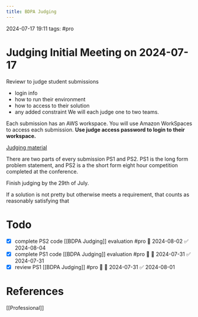 ```yaml
---
title: BDPA Judging
---
```

2024-07-17 19:11
tags: #pro
# Judging Initial Meeting on 2024-07-17
Reviewr to judge student submissions
- login info
- how to run their environment
- how to access to their solution
- any added constraint
We will each judge one to two teams.

Each submission has an AWS workspace. You will use Amazon WorkSpaces to access each submission. **Use judge access password to login to their workspace.**

[Judging material](https://github.com/nhscc/learner-resources/tree/main/judging)

There are two parts of every submission PS1 and PS2. PS1 is the long form problem statement, and PS2 is a the short form eight hour competition completed at the conference. 

Finish judging by the 29th of July.

If a solution is not pretty but otherwise meets a requirement, that counts as reasonably satisfying that

# Todo
- [x] complete PS2 code [[BDPA Judging]] evaluation #pro 📅 2024-08-02 ✅ 2024-08-04
- [x] complete PS1 code [[BDPA Judging]] evaluation #pro 🔺 📅 2024-07-31 ✅ 2024-07-31
- [x] review PS1 [[BDPA Judging]] #pro 🔺 📅 2024-07-31 ✅ 2024-08-01
# References
[[Professional]]